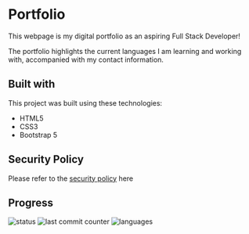 # Portfolio

This webpage is my digital portfolio as an aspiring Full Stack Developer!

The portfolio highlights the current languages I am learning and working with, accompanied with my contact information.

## Built with

This project was built using these technologies:

- HTML5
- CSS3
- Bootstrap 5

## Security Policy
Please refer to the [security policy](SECURITY.md) here

## Progress

![status](https://img.shields.io/badge/status-ongoing-orange?style=flat-square)
![last commit counter](https://img.shields.io/github/last-commit/louisclarencepeter/Portfolio?style=flat-square)
![languages](https://img.shields.io/github/languages/count/louisclarencepeter/Portfolio?style=flat-square)
